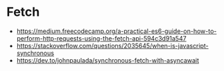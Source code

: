 # Fetch

* <https://medium.freecodecamp.org/a-practical-es6-guide-on-how-to-perform-http-requests-using-the-fetch-api-594c3d91a547>
* <https://stackoverflow.com/questions/2035645/when-is-javascript-synchronous>
* <https://dev.to/johnpaulada/synchronous-fetch-with-asyncawait>